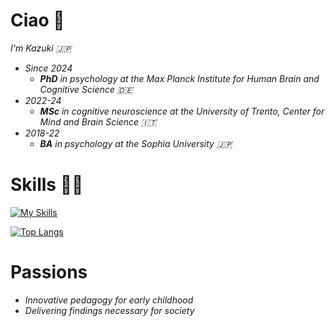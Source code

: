 # Ciao 👋

_I'm Kazuki 🇯🇵_
* _Since 2024_
  * _**PhD** in psychology at the Max Planck Institute for Human Brain and Cognitive Science 🇩🇪_
* _2022-24_
  * _**MSc** in cognitive neuroscience at the University of Trento, Center for Mind and Brain Science 🇮🇹_
* _2018-22_
  * _**BA** in psychology at the Sophia University 🇯🇵_


# Skills 👨‍💻

[![My Skills](https://skillicons.dev/icons?i=apple,matlab,r,py,vscode,pr,ae,ps,latex)](https://skillicons.dev)

[![Top Langs](https://github-readme-stats.vercel.app/api/top-langs/?username=KazukiMaruo&layout=compact&theme=dracula)](https://github.com/KazukiMaruo/github-readme-stats)

# Passions
* _Innovative pedagogy for early childhood_
* _Delivering findings necessary for society_

